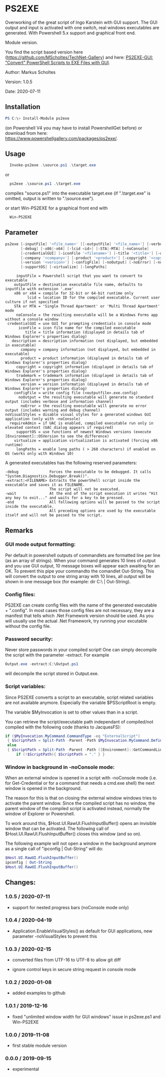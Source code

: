 # PS2EXE
Overworking of the great script of Ingo Karstein with GUI support. The GUI output and input is activated with one switch, real windows executables are generated. With Powershell 5.x support and graphical front end.

Module version.

You find the script based version here (https://github.com/MScholtes/TechNet-Gallery) and here: [PS2EXE-GUI: "Convert" PowerShell Scripts to EXE Files with GUI](https://gallery.technet.microsoft.com/PS2EXE-GUI-Convert-e7cb69d5).

Author: Markus Scholtes

Version: 1.0.5

Date: 2020-07-11

## Installation

```powershell
PS C:\> Install-Module ps2exe
```
(on Powershell V4 you may have to install PowershellGet before) or download from here: https://www.powershellgallery.com/packages/ps2exe/.

## Usage
```powershell
  Invoke-ps2exe .\source.ps1 .\target.exe
```
or
```powershell
  ps2exe .\source.ps1 .\target.exe
```
compiles "source.ps1" into the executable target.exe (if ".\target.exe" is omitted, output is written to ".\source.exe").

or start Win-PS2EXE for a graphical front end with
```powershell
  Win-PS2EXE
```

## Parameter
```powershell
ps2exe [-inputFile] '<file_name>' [[-outputFile] '<file_name>'] [-verbose]
       [-debug] [-x86|-x64] [-lcid <id>] [-STA|-MTA] [-noConsole]
       [-credentialGUI] [-iconFile '<filename>'] [-title '<title>'] [-description '<description>']
       [-company '<company>'] [-product '<product>'] [-copyright '<copyright>'] [-trademark '<trademark>']
       [-version '<version>'] [-configFile] [-noOutput] [-noError] [-noVisualStyles] [-requireAdmin]
       [-supportOS] [-virtualize] [-longPaths]
```

```
     inputFile = Powershell script that you want to convert to executable
    outputFile = destination executable file name, defaults to inputFile with extension '.exe'
    x86 or x64 = compile for 32-bit or 64-bit runtime only
          lcid = location ID for the compiled executable. Current user culture if not specified
    STA or MTA = 'Single Thread Apartment' or 'Multi Thread Apartment' mode
     noConsole = the resulting executable will be a Windows Forms app without a console window
 credentialGUI = use GUI for prompting credentials in console mode
      iconFile = icon file name for the compiled executable
         title = title information (displayed in details tab of Windows Explorer's properties dialog)
   description = description information (not displayed, but embedded in executable)
       company = company information (not displayed, but embedded in executable)
       product = product information (displayed in details tab of Windows Explorer's properties dialog)
     copyright = copyright information (displayed in details tab of Windows Explorer's properties dialog)
     trademark = trademark information (displayed in details tab of Windows Explorer's properties dialog)
       version = version information (displayed in details tab of Windows Explorer's properties dialog)
    configFile = write config file (<outputfile>.exe.config)
      noOutput = the resulting executable will generate no standard output (includes verbose and information channel)
       noError = the resulting executable will generate no error output (includes warning and debug channel)
noVisualStyles = disable visual styles for a generated windows GUI application (only with -noConsole)      
  requireAdmin = if UAC is enabled, compiled executable run only in elevated context (UAC dialog appears if required)
     supportOS = use functions of newest Windows versions (execute [Environment]::OSVersion to see the difference)
    virtualize = application virtualization is activated (forcing x86 runtime)
     longPaths = enable long paths ( > 260 characters) if enabled on OS (works only with Windows 10)
```

A generated executables has the following reserved parameters:

```
-debug              Forces the executable to be debugged. It calls "System.Diagnostics.Debugger.Break()".
-extract:<FILENAME> Extracts the powerShell script inside the executable and saves it as FILENAME.
                    The script will not be executed.
-wait               At the end of the script execution it writes "Hit any key to exit..." and waits for a key to be pressed.
-end                All following options will be passed to the script inside the executable.
                    All preceding options are used by the executable itself and will not be passed to the script.
```


## Remarks

### GUI mode output formatting:
Per default in powershell outputs of commandlets are formatted line per line (as an array of strings). When your command generates 10 lines of output and you use GUI output, 10 message boxes will appear each awaiting for an OK. To prevent this pipe your commandto the comandlet Out-String. This will convert the output to one string array with 10 lines, all output will be shown in one message box (for example: dir C:\ | Out-String).

### Config files:
PS2EXE can create config files with the name of the generated executable + ".config". In most cases those config files are not necessary, they are a manifest that tells which .Net Framework version should be used. As you will usually use the actual .Net Framework, try running your excutable without the config file.

### Password security:
Never store passwords in your compiled script! One can simply decompile the script with the parameter -extract. For example 
```powershell
Output.exe -extract:C:\Output.ps1
```
will decompile the script stored in Output.exe.

### Script variables:
Since PS2EXE converts a script to an executable, script related variables are not available anymore. Especially the variable $PSScriptRoot is empty.

The variable $MyInvocation is set to other values than in a script.

You can retrieve the script/executable path independant of compiled/not compiled with the following code (thanks to JacquesFS):

```powershell
if ($MyInvocation.MyCommand.CommandType -eq "ExternalScript")
 { $ScriptPath = Split-Path -Parent -Path $MyInvocation.MyCommand.Definition }
 else
 { $ScriptPath = Split-Path -Parent -Path ([Environment]::GetCommandLineArgs()[0]) 
     if (!$ScriptPath){ $ScriptPath = "." } }
```

### Window in background in -noConsole mode:
When an external window is opened in a script with -noConsole mode (i.e. for Get-Credential or for a command that needs a cmd.exe shell) the next window is opened in the background.

The reason for this is that on closing the external window windows tries to activate the parent window. Since the compiled script has no window, the parent window of the compiled script is activated instead, normally the window of Explorer or Powershell.

To work around this, $Host.UI.RawUI.FlushInputBuffer() opens an invisible window that can be activated. The following call of $Host.UI.RawUI.FlushInputBuffer() closes this window (and so on).

The following example will not open a window in the background anymore as a single call of "ipconfig | Out-String" will do:

```powershell
$Host.UI.RawUI.FlushInputBuffer()
ipconfig | Out-String
$Host.UI.RawUI.FlushInputBuffer()
```

## Changes:
### 1.0.5 / 2020-07-11
- support for nested progress bars (noConsole mode only)

### 1.0.4 / 2020-04-19
- Application.EnableVisualStyles() as default for GUI applications, new parameter -noVisualStyles to prevent this

### 1.0.3 / 2020-02-15
- converted files from UTF-16 to UTF-8 to allow git diff

- ignore control keys in secure string request in console mode

### 1.0.2 / 2020-01-08
- added examples to github

### 1.0.1 / 2019-12-16
- fixed "unlimited window width for GUI windows" issue in ps2exe.ps1 and Win-PS2EXE

### 1.0.0 / 2019-11-08
- first stable module version

### 0.0.0 / 2019-09-15
- experimental
